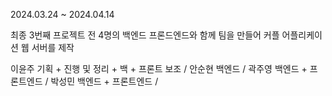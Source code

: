 2024.03.24 ~ 2024.04.14

최종 3번째 프로젝트 전 
4명의 백엔드 프론드엔드와 함께 
팀을 만들어 커플 어플리케이션 웹 서버를 제작

이윤주 기획 + 진행 및 정리 + 백 + 프론트 보조 / 
안순현 백엔드 / 
곽주영 백엔드 + 프론트엔드 / 
박성민 백엔드 + 프론트엔드 / 
